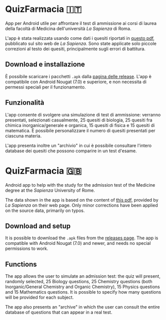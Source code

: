 # QuizFarmacia 🇮🇹
App per Android utile per affrontare il test di ammissione ai corsi di laurea della facoltà di
Medicina dell'università _La Sapienza_ di Roma.

L'app è stata realizzata usando come dati i quesiti riportati in [questo pdf](https://web.archive.org/web/20200425153252/https://corsidilaurea.uniroma1.it/sites/default/files/imce/662/database_completo_farmacia_ctf_aggiornato_giugno_2015.pdf), 
pubblicato sul sito web de _La Sapienza_.
Sono state applicate solo piccole correzioni al testo dei quesiti, principalmente sugli errori di battitura.

## Download e installazione
È possibile scaricare i pacchetti `.apk` dalla [pagina delle release](https://github.com/lormico/quiz-farmacia/releases).
L'app è compatibile con Android Nougat (7.0) e superiore, e non necessita di permessi speciali per il funzionamento.

## Funzionalità
L'app consente di svolgere una simulazione di test di ammissione: verranno presentati, selezionati casualmente,
25 quesiti di biologia, 25 quesiti fra chimica inorganica/generale e organica, 15 quesiti di fisica e 15 quesiti di matematica.
È possibile personalizzare il numero di quesiti presentati per ciascuna materia.

L'app presenta inoltre un "archivio" in cui è possibile consultare l'intero database dei quesiti che possono comparire
in un test d'esame.

# QuizFarmacia 🇬🇧
Android app to help with the study for the admission test of the Medicine degree at the _Sapienza_ University of Rome.

The data shown in the app is based on the content of [this pdf](https://web.archive.org/web/20200425153252/https://corsidilaurea.uniroma1.it/sites/default/files/imce/662/database_completo_farmacia_ctf_aggiornato_giugno_2015.pdf),
provided by _La Sapienza_ on their web page. 
Only minor corrections have been applied on the source data, primarily on typos.

## Download and setup
It is possible to download the `.apk` files from the [releases page](https://github.com/lormico/quiz-farmacia/releases).
The app is compatible with Android Nougat (7.0) and newer, and needs no special permissions to work.

## Functions
The app allows the user to simulate an admission test: the quiz will present, randomly selected, 25 Biology questions,
25 Chemistry questions (both Inorganic/General Chemistry and Organic Chemistry), 15 Physics questions and 15 Mathematics questions.
It is possible to specify how many questions will be provided for each subject.

The app also presents an "archive" in which the user can consult the entire database of questions that can appear
in a real test.
